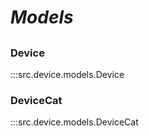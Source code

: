 # ***Models***

##

### Device
:::src.device.models.Device

### DeviceCat
:::src.device.models.DeviceCat